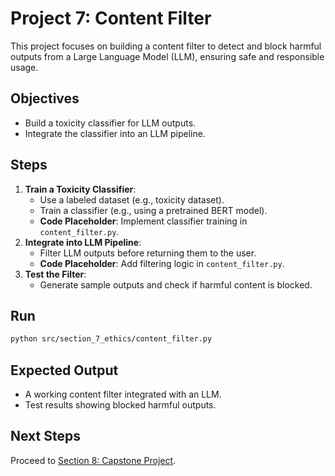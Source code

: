# Project 7: Content Filter

This project focuses on building a content filter to detect and block harmful outputs from a Large Language Model (LLM), ensuring safe and responsible usage.

## Objectives
- Build a toxicity classifier for LLM outputs.
- Integrate the classifier into an LLM pipeline.

## Steps
1. **Train a Toxicity Classifier**:
   - Use a labeled dataset (e.g., toxicity dataset).
   - Train a classifier (e.g., using a pretrained BERT model).
   - **Code Placeholder**: Implement classifier training in `content_filter.py`.
2. **Integrate into LLM Pipeline**:
   - Filter LLM outputs before returning them to the user.
   - **Code Placeholder**: Add filtering logic in `content_filter.py`.
3. **Test the Filter**:
   - Generate sample outputs and check if harmful content is blocked.

## Run
```bash
python src/section_7_ethics/content_filter.py
```

## Expected Output
- A working content filter integrated with an LLM.
- Test results showing blocked harmful outputs.

## Next Steps
Proceed to [Section 8: Capstone Project](section_8_capstone.md).
